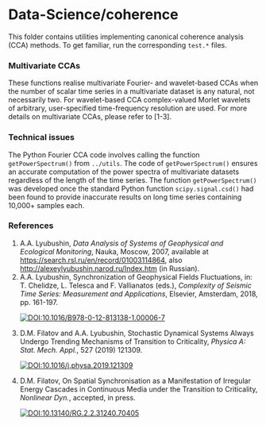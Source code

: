 # Data-Science/coherence
This folder contains utilities implementing canonical coherence analysis (CCA) methods. To get familiar, run the corresponding `test.*` files.

### Multivariate CCAs
These functions realise multivariate Fourier- and wavelet-based CCAs when the number of scalar time series in a multivariate dataset is any natural, not necessarily two. For wavelet-based CCA complex-valued Morlet wavelets of arbitrary, user-specified time-frequency resolution are used. For more details on multivariate CCAs, please refer to [1-3].

### Technical issues
The Python Fourier CCA code involves calling the function `getPowerSpectrum()` from `../utils`. The code of `getPowerSpectrum()` ensures an accurate computation of the power spectra of multivariate datasets regardless of the length of the time series. The function `getPowerSpectrum()` was developed once the standard Python function `scipy.signal.csd()` had been found to provide inaccurate results on long time series containing 10,000+ samples each.

### References
1. A.A. Lyubushin, *Data Analysis of Systems of Geophysical and Ecological Monitoring*, Nauka, Moscow, 2007, available at https://search.rsl.ru/en/record/01003114864, also http://alexeylyubushin.narod.ru/Index.htm (in Russian).
2. A.A. Lyubushin, Synchronization of Geophysical Fields Fluctuations, in: T. Chelidze, L. Telesca and F. Vallianatos (eds.), *Complexity of Seismic Time Series: Measurement and Applications*, Elsevier, Amsterdam, 2018, pp. 161-197. <p><a href = "https://doi.org/10.1016/B978-0-12-813138-1.00006-7" rel = "nofollow"><img src = "https://zenodo.org/badge/DOI/10.1016/B978-0-12-813138-1.00006-7.svg" alt = "DOI:10.1016/B978-0-12-813138-1.00006-7" style = "vertical-align: top; max-width: 100%;"></a></p>
3. D.M. Filatov and A.A. Lyubushin, Stochastic Dynamical Systems Always Undergo Trending Mechanisms of Transition to Criticality, *Physica A: Stat. Mech. Appl.*, 527 (2019) 121309. <p><a href = "https://doi.org/10.1016/j.physa.2019.121309" rel = "nofollow"><img src = "https://zenodo.org/badge/DOI/10.1016/j.physa.2019.121309.svg" alt = "DOI:10.1016/j.physa.2019.121309" style = "vertical-align: top; max-width: 100%;"></a></p>
4. D.M. Filatov, On Spatial Synchronisation as a Manifestation of Irregular Energy Cascades in Continuous Media under the Transition to Criticality, *Nonlinear Dyn.*, accepted, in press. <p><a href = "http://dx.doi.org/10.13140/RG.2.2.31240.70405" rel = "nofollow"><img src = "https://zenodo.org/badge/DOI/10.13140/RG.2.2.31240.70405.svg" alt = "DOI:10.13140/RG.2.2.31240.70405" style = "vertical-align: top; max-width: 100%;"></a></p>
